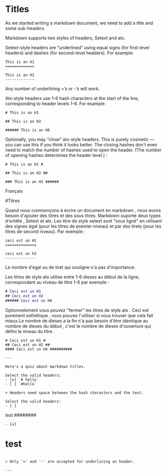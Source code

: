 # Titles

As we started writing a markdown document, we need to add a title and some sub-headers.

Markdown supports two styles of headers, Setext and atx.

Setext-style headers are “underlined” using equal signs (for first-level headers) and dashes (for second-level headers). For example:

```
This is an H1
=============

This is an H2
-------------
```

Any number of underlining =’s or -’s will work.

Atx-style headers use 1-6 hash characters at the start of the line, corresponding to header levels 1-6. For example:

```
# This is an H1

## This is an H2

###### This is an H6
```


Optionally, you may “close” atx-style headers. This is purely cosmetic — you can use this if you think it looks better. The closing hashes don’t even need to match the number of hashes used to open the header. (The number of opening hashes determines the header level.) :

```
# This is an H1 #

## This is an H2 ##

### This is an H3 ######
```

Français

#Titres

Quand nous commençons à écrire un document en markdown , nous avons besoin d'ajouter des titres et des sous titres.
Markdown suporte deux types d'entête , Setext et atx.
Les titre de style setext sont "sous ligné" en utilisant des signes égal (pour les titres de premier niveau) et par des tirets (pour les titres de second niveau). Par exemple :
```
ceci est un H1
==============
 
ceci est un h2
--------------
```
Le nombre d'egal ou de tiret qui souligne n'a pas d'importance.

Les titres de style atx utilise entre 1-6 dieses au début de la ligne, correspondant au niveau de titre 1-6 par exemple :
```m
# Ceci est un H1
## Ceci est un H2
###### Ceci est un H6
```
Optionnelement vous pouvez "fermer" les titres de style atx . Ceci est purement esthétique , vous pouvez l'utiliser si vous trouver que cela fait mieux.Le nombre de dieses a la fin n'a pas besoin d'être identique au nombre de dieses du début , c'est le nombre de dieses d'ouverture qui défini le niveau du titre.

```
# Ceci est un H1 #
## Ceci est un H2 ##
#### Ceci est un H4 ##########

---

Here's a quiz about markdown titles.

Select the valid headers:
- [x] `# hello`
- [ ] `#hello`

> Headers need space between the hash characters and the text.

Select the valid headers:
- [ ]  
```
test
########
```
- [x]   
```
test
=======
```

> Only '=' and '-' are accepted for underlining an header.

---


